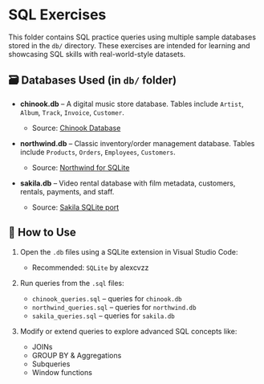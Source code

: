 # SQL Exercises

This folder contains SQL practice queries using multiple sample databases stored in the `db/` directory. These exercises are intended for learning and showcasing SQL skills with real-world-style datasets.

## 🗃️ Databases Used (in `db/` folder)

- **chinook.db** – A digital music store database. Tables include `Artist`, `Album`, `Track`, `Invoice`, `Customer`.
  - Source: [Chinook Database](https://www.timestored.com/data/sample/chinook.db)

- **northwind.db** – Classic inventory/order management database. Tables include `Products`, `Orders`, `Employees`, `Customers`.
  - Source: [Northwind for SQLite](https://www.timestored.com/data/sample/northwind_small.sqlite)

- **sakila.db** – Video rental database with film metadata, customers, rentals, payments, and staff.
  - Source: [Sakila SQLite port](https://www.timestored.com/data/sample/sakila.db)

## 📄 How to Use

1. Open the `.db` files using a SQLite extension in Visual Studio Code:
   - Recommended: `SQLite` by alexcvzz

2. Run queries from the `.sql` files:
   - `chinook_queries.sql` – queries for `chinook.db`
   - `northwind_queries.sql` – queries for `northwind.db`
   - `sakila_queries.sql` – queries for `sakila.db`

3. Modify or extend queries to explore advanced SQL concepts like:
   - JOINs
   - GROUP BY & Aggregations
   - Subqueries
   - Window functions

